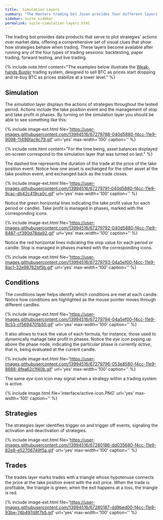 ```yaml
---
title:  Simulation Layers
summary: "The Masters trading bot Jason provides four different layers: simulation, conditions, strategies, and trades."
sidebar: suite_sidebar
permalink: suite-simulation-layers.html
---
```


The <a data-toggle="tooltip" data-original-title="{{site.data.concepts.trading_bot}}">trading bot</a> provides <a data-toggle="tooltip" data-original-title="{{site.data.concepts.data_product}}">data products</a> that serve to plot strategies' actions over market data, offering a comprehensive set of visual clues that show how strategies behave when trading. These layers become available after running any of the four types of trading <a data-toggle="tooltip" data-original-title="{{site.data.concepts.session}}">sessions</a>: <a data-toggle="tooltip" data-original-title="{{site.data.network.backtesting_session}}">backtesting</a>, <a data-toggle="tooltip" data-original-title="{{site.data.network.paper_trading_session}}">paper trading</a>, <a data-toggle="tooltip" data-original-title="{{site.data.network.forward_testing_session}}">forward testing</a>, and <a data-toggle="tooltip" data-original-title="{{site.data.network.live_trading_session}}">live trading</a>.

{% include note.html content="The examples below illustrate the [Weak-hands Buster](suite-community-weak-hands-buster.html) trading system, designed to sell BTC as prices start dropping and re-buy BTC as prices stabilize at a lower level." %}

## Simulation

The *simulation* layer displays the actions of strategies throughout the tested period. Actions include the <a data-toggle="tooltip" data-original-title="{{site.data.trading_system.take_position_event}}">take position event</a> and the management of <a data-toggle="tooltip" data-original-title="{{site.data.trading_system.stop}}">stop</a> and <a data-toggle="tooltip" data-original-title="{{site.data.trading_system.take_profit}}">take profit</a> in phases. By turning on the simulation layer you should be able to see something like this:

{% include image-ext.html file='https://user-images.githubusercontent.com/13994516/67279788-040d5880-f4cc-11e9-9098-11496fac9c79.gif' url='yes' max-width='100' caption='' %}

{% include note.html content="For the time being, asset balances displayed on-screen correspond to the simulation layer that was turned on last." %}

The dashed line represents the duration of the trade at the price of the take position event. Notice how one asset is exchanged for the other asset at the take position event, and exchanged back as the trade closes.

{% include image-ext.html file='https://user-images.githubusercontent.com/13994516/67279791-040d5880-f4cc-11e9-9cac-db42c419ca0c.gif' url='yes' max-width='100' caption='' %}

Notice the green horizontal lines indicating the take profit value for each period or candle). Take profit is managed in <a data-toggle="tooltip" data-original-title="{{site.data.trading_system.phase_1}}">phases</a>, marked with the corresponding icons.

{% include image-ext.html file='https://user-images.githubusercontent.com/13994516/67279792-040d5880-f4cc-11e9-8487-cf390d78da92.gif' url='yes' max-width='100' caption='' %}

Notice the red horizontal lines indicating the stop value for each period or candle. Stop is managed in phases marked with the corresponding icons.

{% include image-ext.html file='https://user-images.githubusercontent.com/13994516/67279793-04a5ef00-f4cc-11e9-8ac1-32e98762bf5b.gif' url='yes' max-width='100' caption='' %}

## Conditions

The conditions layer helps identify which <a data-toggle="tooltip" data-original-title="{{site.data.trading_system.condition}}">conditions</a> are met at each candle. Notice how conditions are highlighted as the mouse pointer moves through different candles.

{% include image-ext.html file='https://user-images.githubusercontent.com/13994516/67279794-04a5ef00-f4cc-11e9-9c53-cf5694701b50.gif' url='yes' max-width='100' caption='' %}

It also allows to track the value of each <a data-toggle="tooltip" data-original-title="{{site.data.trading_system.formula}}">formula</a>, for instance, those used to dynamically manage take profit in phases. Notice the *eye icon* poping up above the phase node, indicating the particular phase is currently *active*, that is, being evaluated at the current candle.

{% include image-ext.html file='https://user-images.githubusercontent.com/13994516/67279796-053e8580-f4cc-11e9-8688-4fea62c1f40b.gif' url='yes' max-width='100' caption='' %}

The same *eye icon* icon may signal when a strategy within a trading system is active.

{% include image.html file='interface/active-icon.PNG' url='yes' max-width='100' caption='' %}


## Strategies

The strategies layer identifies <a data-toggle="tooltip" data-original-title="{{site.data.trading_system.trigger-on_event}}">trigger on</a> and <a data-toggle="tooltip" data-original-title="{{site.data.trading_system.trigger-off_event}}">trigger off events</a>, signaling the activation and deactivation of strategies.

{% include image-ext.html file='https://user-images.githubusercontent.com/13994516/67280186-dd035680-f4cc-11e9-82e8-e52706749f5a.gif' url='yes' max-width='100' caption='' %}

## Trades

The trades layer marks trades with a triangle whose hypotenuse connects the price at the take position event with the exit price. When the trade is profitable, the triangle is green; when the exit happens at a loss, the triangle is red.

{% include image-ext.html file='https://user-images.githubusercontent.com/13994516/67280187-dd9bed00-f4cc-11e9-93be-74b497d8f7b5.gif' url='yes' max-width='100' caption='' %}